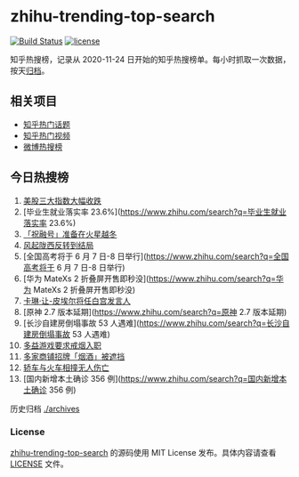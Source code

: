 # zhihu-trending-top-search

[![Build Status](https://github.com/justjavac/zhihu-trending-top-search/workflows/ci/badge.svg?branch=main)](https://github.com/justjavac/zhihu-trending-top-search/actions)
[![license](https://img.shields.io/github/license/justjavac/zhihu-trending-top-search)](https://github.com/justjavac/zhihu-trending-top-search/blob/main/LICENSE)

知乎热搜榜，记录从 2020-11-24 日开始的知乎热搜榜单。每小时抓取一次数据，按天[归档](./archives)。

## 相关项目

- [知乎热门话题](https://github.com/justjavac/zhihu-trending-hot-questions)
- [知乎热门视频](https://github.com/justjavac/zhihu-trending-hot-video)
- [微博热搜榜](https://github.com/justjavac/weibo-trending-hot-search)

## 今日热搜榜

<!-- BEGIN -->
<!-- 最后更新时间 Sun May 08 2022 03:13:47 GMT+0800 (China Standard Time) -->

1. [美股三大指数大幅收跌](https://www.zhihu.com/search?q=美股三大指数大幅收跌)
1. [毕业生就业落实率 23.6%](https://www.zhihu.com/search?q=毕业生就业落实率 23.6%)
1. [「祝融号」准备在火星越冬](https://www.zhihu.com/search?q=「祝融号」准备在火星越冬)
1. [风起陇西反转到结局](https://www.zhihu.com/search?q=风起陇西反转到结局)
1. [全国高考将于 6 月 7 日-8 日举行](https://www.zhihu.com/search?q=全国高考将于 6 月 7 日-8 日举行)
1. [华为 MateXs 2 折叠屏开售即秒没](https://www.zhihu.com/search?q=华为 MateXs 2 折叠屏开售即秒没)
1. [卡琳·让-皮埃尔将任白宫发言人](https://www.zhihu.com/search?q=卡琳·让-皮埃尔将任白宫发言人)
1. [原神 2.7 版本延期](https://www.zhihu.com/search?q=原神 2.7 版本延期)
1. [长沙自建房倒塌事故 53 人遇难](https://www.zhihu.com/search?q=长沙自建房倒塌事故 53 人遇难)
1. [多益游戏要求戒烟入职](https://www.zhihu.com/search?q=多益游戏要求戒烟入职)
1. [多家商铺招牌「烟酒」被遮挡](https://www.zhihu.com/search?q=多家商铺招牌「烟酒」被遮挡)
1. [轿车与火车相撞无人伤亡](https://www.zhihu.com/search?q=轿车与火车相撞无人伤亡)
1. [国内新增本土确诊 356 例](https://www.zhihu.com/search?q=国内新增本土确诊 356 例)

<!-- END -->

历史归档 [./archives](./archives)

### License

[zhihu-trending-top-search](https://github.com/justjavac/zhihu-trending-top-search)
的源码使用 MIT License 发布。具体内容请查看 [LICENSE](./LICENSE) 文件。
